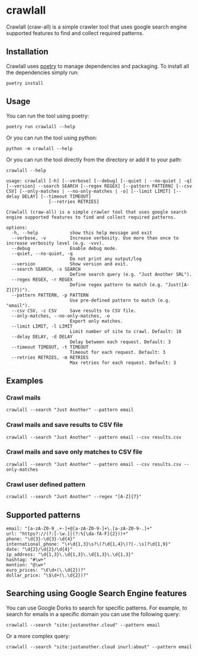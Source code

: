 # crawlall

Crawlall (craw-all) is a simple crawler tool that uses google search engine supported features to find and collect
required patterns.

## Installation

Crawlall uses [poetry](https://python-poetry.org/) to manage dependencies and packaging. To install all the dependencies
simply run:

``` shell
poetry install
```

## Usage

You can run the tool using poetry:

``` shell
poetry run crawlall --help
```

Or you can run the tool using python:

``` shell
python -m crawlall --help
```

Or you can run the tool directly from the directory or add it to your path:

``` shell
crawlall --help
```

```shell
usage: crawlall [-h] [--verbose] [--debug] [--quiet | --no-quiet | -q] [--version] --search SEARCH [--regex REGEX] [--pattern PATTERN] [--csv CSV] [--only-matches | --no-only-matches | -o] [--limit LIMIT] [--delay DELAY] [--timeout TIMEOUT]
                [--retries RETRIES]

Crawlall (craw-all) is a simple crawler tool that uses google search engine supported features to find and collect required patterns.

options:
  -h, --help            show this help message and exit
  --verbose, -v         Increase verbosity. Use more than once to increase verbosity level (e.g. -vvv).
  --debug               Enable debug mode.
  --quiet, --no-quiet, -q
                        Do not print any output/log
  --version             Show version and exit.
  --search SEARCH, -s SEARCH
                        Define search query (e.g. "Just Another SRL").
  --regex REGEX, -r REGEX
                        Define regex pattern to match (e.g. "Just([A-Z]{7})").
  --pattern PATTERN, -p PATTERN
                        Use pre-defined pattern to match (e.g. "email").
  --csv CSV, -c CSV     Save results to CSV file.
  --only-matches, --no-only-matches, -o
                        Export only matches.
  --limit LIMIT, -l LIMIT
                        Limit number of site to crawl. Default: 10
  --delay DELAY, -d DELAY
                        Delay between each request. Default: 3
  --timeout TIMEOUT, -t TIMEOUT
                        Timeout for each request. Default: 3
  --retries RETRIES, -m RETRIES
                        Max retries for each request. Default: 3

```

## Examples

### Crawl mails

``` shell
crawlall --search "Just Another" --pattern email
```

### Crawl mails and save results to CSV file

``` shell
crawlall --search "Just Another" --pattern email --csv results.csv
```

### Crawl mails and save only matches to CSV file

``` shell
crawlall --search "Just Another" --pattern email --csv results.csv --only-matches
```

### Crawl user defined pattern

``` shell
crawlall --search "Just Another" --regex "[A-Z]{7}"
```

## Supported patterns

```shell
email: "[a-zA-Z0-9_.+-]+@[a-zA-Z0-9-]+\.[a-zA-Z0-9-.]+"
url: "https?://(?:[-\w.]|(?:%[\da-fA-F]{2}))+"
phone: "\d{3}-\d{3}-\d{4}"
international_phone: "\+\d{1,3}\s?\(?\d{1,4}\)?[-.\s]?\d{1,9}"
date: "\d{2}/\d{2}/\d{4}"
ip_address: "\d{1,3}\.\d{1,3}\.\d{1,3}\.\d{1,3}"
hashtag: "#\w+"
mention: "@\w+"
euro_prices: "\€\d+(\.\d{2})?"
dollar_price: "\$\d+(\.\d{2})?"
```

## Searching using Google Search Engine features

You can use Google Dorks to search for specific patterns. For example, to search for emails in a specific domain you can
use the following query:

```shell
crawlall --search "site:justanother.cloud" --pattern email
```

Or a more complex query:

```shell
crawlall --search "site:justanother.cloud inurl:about" --pattern email
```
